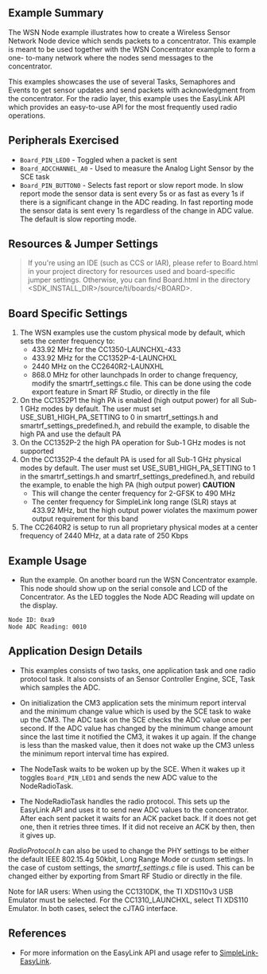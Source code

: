 ## Example Summary

The WSN Node example illustrates how to create a Wireless Sensor
Network Node device which sends packets to a concentrator. This example is
meant to be used together with the WSN Concentrator example to form a one-
to-many network where the nodes send messages to the concentrator.

This examples showcases the use of several Tasks, Semaphores and Events to
get sensor updates and send packets with acknowledgment from the concentrator.
For the radio layer, this example uses the EasyLink API which provides an
easy-to-use API for the most frequently used radio operations.


## Peripherals Exercised

* `Board_PIN_LED0` - Toggled when a packet is sent
* `Board_ADCCHANNEL_A0` - Used to measure the Analog Light Sensor by the SCE task
* `Board_PIN_BUTTON0` - Selects fast report or slow report mode. In slow report
mode the sensor data is sent every 5s or as fast as every 1s if there is a
significant change in the ADC reading. In fast reporting mode the sensor data
is sent every 1s regardless of the change in ADC value. The default is slow
reporting mode.


## Resources & Jumper Settings

> If you're using an IDE (such as CCS or IAR), please refer to Board.html in your project
directory for resources used and board-specific jumper settings. Otherwise, you can find
Board.html in the directory &lt;SDK_INSTALL_DIR&gt;/source/ti/boards/&lt;BOARD&gt;.

## Board Specific Settings
1. The WSN examples use the custom physical mode by default, which sets 
the center frequency to:
    - 433.92 MHz for the CC1350-LAUNCHXL-433
    - 433.92 MHz for the CC1352P-4-LAUNCHXL
    - 2440 MHz on the CC2640R2-LAUNXHL 
    - 868.0 MHz for other launchpads
In order to change frequency, modify the smartrf_settings.c file. This can be 
done using the code export feature in Smart RF Studio, or directly in the file
2. On the CC1352P1 the high PA is enabled (high output power) for all 
Sub-1 GHz modes by default. The user must set USE_SUB1_HIGH_PA_SETTING to 0 in 
smartrf_settings.h and smartrf_settings_predefined.h, and rebuild the example, 
to disable the high PA and use the default PA
3. On the CC1352P-2 the high PA operation for Sub-1 GHz modes is not supported
4. On the CC1352P-4 the default PA is used for all Sub-1 GHz physical modes by 
default. The user must set USE_SUB1_HIGH_PA_SETTING to 1 in the 
smartrf_settings.h and smartrf_settings_predefined.h, and rebuild the example, 
to enable the high PA (high output power)
**CAUTION**  
    - This will change the center frequency for 2-GFSK to 490 MHz  
    - The center frequency for SimpleLink long range (SLR) stays at 433.92 MHz, 
    but the high output power violates the maximum power output requirement 
    for this band
5. The CC2640R2 is setup to run all proprietary physical modes at a center 
frequency of 2440 MHz, at a data rate of 250 Kbps

## Example Usage

* Run the example. On another board run the WSN Concentrator example.
This node should show up on the serial console and LCD of the Concentrator. 
As the LED toggles the Node ADC Reading will update on the display. 

```shell
Node ID: 0xa9
Node ADC Reading: 0010
```

## Application Design Details

* This examples consists of two tasks, one application task and one radio
protocol task. It also consists of an Sensor Controller Engine, SCE, Task which
samples the ADC.

* On initialization the CM3 application sets the minimum report interval and
the minimum change value which is used by the SCE task to wake up the CM3. The
ADC task on the SCE checks the ADC value once per second. If the ADC value has
changed by the minimum change amount since the last time it notified the CM3,
it wakes it up again. If the change is less than the masked value, then it
does not wake up the CM3 unless the minimum report interval time has expired.

* The NodeTask waits to be woken up by the SCE. When it wakes up it toggles
`Board_PIN_LED1` and sends the new ADC value to the NodeRadioTask.

* The NodeRadioTask handles the radio protocol. This sets up the EasyLink
API and uses it to send new ADC values to the concentrator. After each sent
packet it waits for an ACK packet back. If it does not get one, then it retries
three times. If it did not receive an ACK by then, then it gives up.

*RadioProtocol.h* can also be used to change the
PHY settings to be either the default IEEE 802.15.4g 50kbit,
Long Range Mode or custom settings. In the case of custom settings,
the *smartrf_settings.c* file is used. This can be changed either
by exporting from Smart RF Studio or directly in the file.

Note for IAR users: When using the CC1310DK, the TI XDS110v3 USB Emulator must
be selected. For the CC1310_LAUNCHXL, select TI XDS110 Emulator. In both cases,
select the cJTAG interface.

## References
* For more information on the EasyLink API and usage refer to [SimpleLink-EasyLink](http://processors.wiki.ti.com/index.php/SimpleLink-EasyLink).

